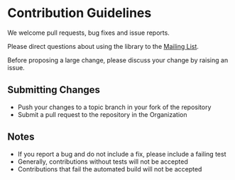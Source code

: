 # Contribution Guidelines

We welcome pull requests, bug fixes and issue reports.

Please direct questions about using the library to the [Mailing List](https://groups.google.com/forum/#!forum/coinhako).

Before proposing a large change, please discuss your change by raising an issue.

## Submitting Changes

* Push your changes to a topic branch in your fork of the repository
* Submit a pull request to the repository in the  Organization

## Notes

* If you report a bug and do not include a fix, please include a failing test
* Generally, contributions without tests will not be accepted
* Contributions that fail the automated build will not be accepted
